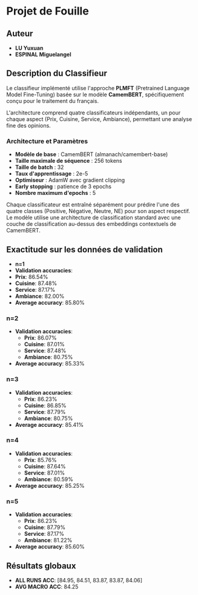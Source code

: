 # Projet de Fouille

## Auteur
- **LU Yuxuan**
- **ESPINAL Miguelangel**

## Description du Classifieur
Le classifieur implémenté utilise l'approche **PLMFT** (Pretrained Language Model Fine-Tuning) basée sur le modèle **CamemBERT**, spécifiquement conçu pour le traitement du français.

L'architecture comprend quatre classificateurs indépendants, un pour chaque aspect (Prix, Cuisine, Service, Ambiance), permettant une analyse fine des opinions.

### Architecture et Paramètres
- **Modèle de base** : CamemBERT (almanach/camembert-base)
- **Taille maximale de séquence** : 256 tokens
- **Taille de batch** : 32
- **Taux d'apprentissage** : 2e-5
- **Optimiseur** : AdamW avec gradient clipping
- **Early stopping** : patience de 3 epochs
- **Nombre maximum d'epochs** : 5

Chaque classificateur est entraîné séparément pour prédire l'une des quatre classes (Positive, Négative, Neutre, NE) pour son aspect respectif. Le modèle utilise une architecture de classification standard avec une couche de classification au-dessus des embeddings contextuels de CamemBERT.

## Exactitude sur les données de validation
- **n=1**
- **Validation accuracies**:
 - **Prix**: 86.54%
 - **Cuisine**: 87.48%
 - **Service**: 87.17%
 - **Ambiance**: 82.00%
- **Average accuracy**: 85.80%

### n=2
- **Validation accuracies**:
  - **Prix**: 86.07%
  - **Cuisine**: 87.01%
  - **Service**: 87.48%
  - **Ambiance**: 80.75%
- **Average accuracy**: 85.33%

### n=3
- **Validation accuracies**:
  - **Prix**: 86.23%
  - **Cuisine**: 86.85%
  - **Service**: 87.79%
  - **Ambiance**: 80.75%
- **Average accuracy**: 85.41%

### n=4
- **Validation accuracies**:
  - **Prix**: 85.76%
  - **Cuisine**: 87.64%
  - **Service**: 87.01%
  - **Ambiance**: 80.59%
- **Average accuracy**: 85.25%

### n=5
- **Validation accuracies**:
  - **Prix**: 86.23%
  - **Cuisine**: 87.79%
  - **Service**: 87.17%
  - **Ambiance**: 81.22%
- **Average accuracy**: 85.60%

## Résultats globaux
- **ALL RUNS ACC**: [84.95, 84.51, 83.87, 83.87, 84.06]
- **AVG MACRO ACC**: 84.25